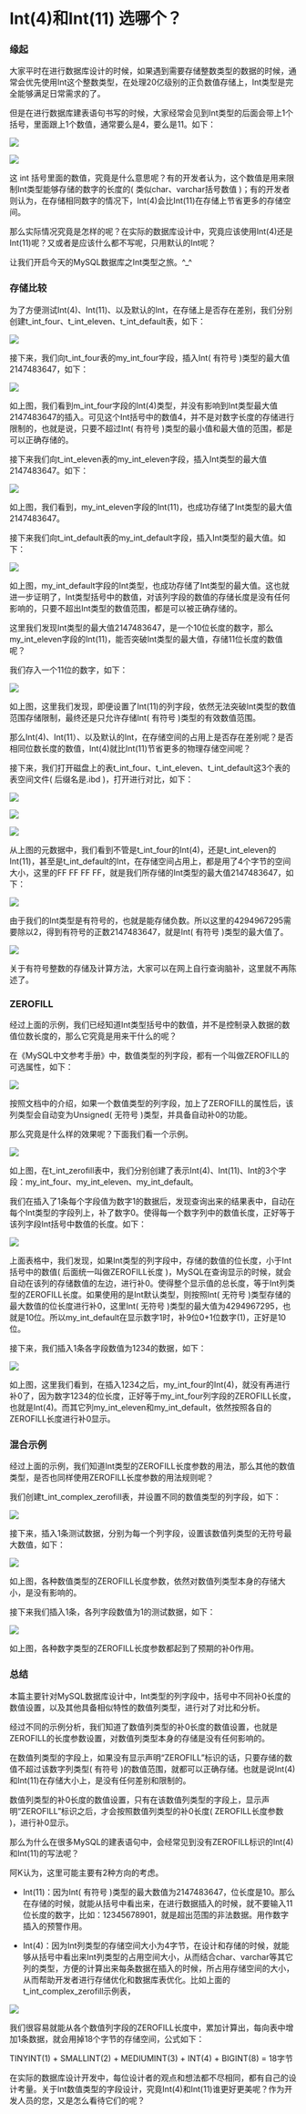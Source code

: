 # Int(4)和Int(11) 选哪个？

### 缘起

大家平时在进行数据库设计的时候，如果遇到需要存储整数类型的数据的时候，通常会优先使用Int这个整数类型，在处理20亿级别的正负数值存储上，Int类型是完全能够满足日常需求的了。

但是在进行数据库建表语句书写的时候，大家经常会见到Int类型的后面会带上1个括号，里面跟上1个数值，通常要么是4，要么是11。如下：

![](https://tva1.sinaimg.cn/large/008i3skNly1gs5wsboui1j30kw05wq3z.jpg)

![](https://tva1.sinaimg.cn/large/008i3skNly1gs5wt6igczj30n30a0jtv.jpg)

这 int 括号里面的数值，究竟是什么意思呢？有的开发者认为，这个数值是用来限制Int类型能够存储的数字的长度的( 类似char、varchar括号数值 )；有的开发者则认为，在存储相同数字的情况下，Int(4)会比Int(11)在存储上节省更多的存储空间。

那么实际情况究竟是怎样的呢？在实际的数据库设计中，究竟应该使用Int(4)还是Int(11)呢？又或者是应该什么都不写呢，只用默认的Int呢？

让我们开启今天的MySQL数据库之Int类型之旅。^_^

### 存储比较

为了方便测试Int(4)、Int(11)、以及默认的Int，在存储上是否存在差别，我们分别创建t_int_four、t_int_eleven、t_int_default表，如下：

![](https://tva1.sinaimg.cn/large/008i3skNly1gs5wu71qc3j309509egm8.jpg)

接下来，我们向t_int_four表的my_int_four字段，插入Int( 有符号 )类型的最大值2147483647，如下：

![](https://tva1.sinaimg.cn/large/008i3skNly1gs5wutnlz1j30nt0b3t9z.jpg)

如上图，我们看到m_int_four字段的Int(4)类型，并没有影响到Int类型最大值2147483647的插入。可见这个Int括号中的数值4，并不是对数字长度的存储进行限制的，也就是说，只要不超过Int( 有符号 )类型的最小值和最大值的范围，都是可以正确存储的。

接下来我们向t_int_eleven表的my_int_eleven字段，插入Int类型的最大值2147483647。如下：

![](https://tva1.sinaimg.cn/large/008i3skNly1gs5wvf5stlj30mh0eawgh.jpg)

如上图，我们看到，my_int_eleven字段的Int(11)，也成功存储了Int类型的最大值2147483647。

接下来我们向t_int_default表的my_int_default字段，插入Int类型的最大值。如下：

![](https://tva1.sinaimg.cn/large/008i3skNly1gs5ww32k2ej30my0evmza.jpg)

如上图，my_int_default字段的Int类型，也成功存储了Int类型的最大值。这也就进一步证明了，Int类型括号中的数值，对该列字段的数值的存储长度是没有任何影响的，只要不超出Int类型的数值范围，都是可以被正确存储的。

这里我们发现Int类型的最大值2147483647，是一个10位长度的数字，那么my_int_eleven字段的Int(11)，能否突破Int类型的最大值，存储11位长度的数值呢？

我们存入一个11位的数字，如下：

![](https://tva1.sinaimg.cn/large/008i3skNly1gs5wwqwaq7j30mo0caabr.jpg)

如上图，这里我们发现，即便设置了Int(11)的列字段，依然无法突破Int类型的数值范围存储限制，最终还是只允许存储Int( 有符号 )类型的有效数值范围。

那么Int(4)、Int(11）、以及默认的Int，在存储空间的占用上是否存在差别呢？是否相同位数长度的数值，Int(4)就比Int(11)节省更多的物理存储空间呢？

接下来，我们打开磁盘上的表t_int_four、t_int_eleven、t_int_default这3个表的表空间文件( 后缀名是.ibd )，打开进行对比，如下：

![](https://tva1.sinaimg.cn/large/008i3skNly1gs5wx9o043j30gu0eyjwt.jpg)

![](https://tva1.sinaimg.cn/large/008i3skNly1gs5x5pjz7nj30gr0ey79c.jpg)

![](https://tva1.sinaimg.cn/large/008i3skNly1gs5wxsw8r9j30gr0fvdla.jpg)

从上图的元数据中，我们看到不管是t_int_four的Int(4)，还是t_int_eleven的Int(11)，甚至是t_int_default的Int，在存储空间占用上，都是用了4个字节的空间大小，这里的FF FF FF FF，就是我们所存储的Int类型的最大值2147483647，如下：

![](https://tva1.sinaimg.cn/large/008i3skNly1gs5wyahmyjj308w06mglr.jpg)

由于我们的Int类型是有符号的，也就是能存储负数。所以这里的4294967295需要除以2，得到有符号的正数2147483647，就是Int( 有符号 )类型的最大值了。

![](https://tva1.sinaimg.cn/large/008i3skNly1gs5wytp4lcj308w06jjrk.jpg)

关于有符号整数的存储及计算方法，大家可以在网上自行查询脑补，这里就不再陈述了。

### ZEROFILL

经过上面的示例，我们已经知道Int类型括号中的数值，并不是控制录入数据的数值位数长度的，那么它究竟是用来干什么的呢？

在《MySQL中文参考手册》中，数值类型的列字段，都有一个叫做ZEROFILL的可选属性，如下：

![](https://tva1.sinaimg.cn/large/008i3skNly1gs5x002vtvj30nz0gyn03.jpg)

按照文档中的介绍，如果一个数值类型的列字段，加上了ZEROFILL的属性后，该列类型会自动变为Unsigned( 无符号 )类型，并具备自动补0的功能。

那么究竟是什么样的效果呢？下面我们看一个示例。

![](https://tva1.sinaimg.cn/large/008i3skNly1gs5x0j3qlnj30ob0e5di8.jpg)

如上图，在t_int_zerofill表中，我们分别创建了表示Int(4)、Int(11)、Int的3个字段：my_int_four、my_int_eleven、my_int_default。

我们在插入了1条每个字段值为数字1的数据后，发现查询出来的结果表中，自动在每个Int类型的字段列上，补了数字0。使得每一个数字列中的数值长度，正好等于该列字段Int括号中数值的长度。如下：

![](https://tva1.sinaimg.cn/large/008i3skNly1gs5x11gmn3j30gx03vt97.jpg)

上面表格中，我们发现，如果Int类型的列字段中，存储的数值的位长度，小于Int括号中的数值( 后面统一叫做ZEROFILL长度 )，MySQL在查询显示的时候，就会自动在该列的存储数值的左边，进行补0。使得整个显示值的总长度，等于Int列类型的ZEROFILL长度。如果使用的是Int默认类型，则按照Int( 无符号 )类型存储的最大数值的位长度进行补0，这里Int( 无符号 )类型的最大值为4294967295，也就是10位。所以my_int_default在显示数字1时，补9位0+1位数字(1)，正好是10位。

接下来，我们插入1条各字段数值为1234的数据，如下：

![](https://tva1.sinaimg.cn/large/008i3skNly1gs5x1jofo1j30o80dlgne.jpg)

如上图，这里我们看到，在插入1234之后，my_int_four的Int(4)，就没有再进行补0了，因为数字1234的位长度，正好等于my_int_four列字段的ZEROFILL长度，也就是Int(4)。而其它列my_int_eleven和my_int_default，依然按照各自的ZEROFILL长度进行补0显示。

### 混合示例

经过上面的示例，我们知道Int类型的ZEROFILL长度参数的用法，那么其他的数值类型，是否也同样使用ZEROFILL长度参数的用法规则呢？

我们创建t_int_complex_zerofill表，并设置不同的数值类型的列字段，如下：

![](https://tva1.sinaimg.cn/large/008i3skNly1gs5x20eygfj30az050q3g.jpg)

接下来，插入1条测试数据，分别为每一个列字段，设置该数值列类型的无符号最大数值，如下：

![](https://tva1.sinaimg.cn/large/008i3skNly1gs5x2gu6mmj60x80extc902.jpg)

如上图，各种数值类型的ZEROFILL长度参数，依然对数值列类型本身的存储大小，是没有影响的。

接下来我们插入1条，各列字段数值为1的测试数据，如下：

![](https://tva1.sinaimg.cn/large/008i3skNly1gs5x2znti6j30us0dodi4.jpg)

如上图，各种数字类型的ZEROFILL长度参数都起到了预期的补0作用。

### 总结

本篇主要针对MySQL数据库设计中，Int类型的列字段中，括号中不同补0长度的数值设置，以及其他具备相似特性的数值列类型，进行对了对比和分析。

经过不同的示例分析，我们知道了数值列类型的补0长度的数值设置，也就是ZEROFILL的长度参数设置，对数值列类型本身的存储是没有任何影响的。

在数值列类型的字段上，如果没有显示声明“ZEROFILL”标识的话，只要存储的数值不超过该数字列类型( 有符号 )的数值范围，就都可以正确存储。也就是说Int(4)和Int(11)在存储大小上，是没有任何差别和限制的。

数值列类型的补0长度的数值设置，只有在该数值列类型的字段上，显示声明“ZEROFILL”标识之后，才会按照数值列类型的补0长度( ZEROFILL长度参数 )，进行补0显示。

那么为什么在很多MySQL的建表语句中，会经常见到没有ZEROFILL标识的Int(4)和Int(11)的写法呢？

阿K认为，这里可能主要有2种方向的考虑。

- Int(11)：因为Int( 有符号 )类型的最大数值为2147483647，位长度是10。那么在存储的时候，就能从括号中看出来，在进行数据插入的时候，就不要输入11位长度的数字，比如：12345678901，就是超出范围的非法数据。用作数字插入的预警作用。

- Int(4)：因为Int列类型的存储空间大小为4字节，在设计和存储的时候，就能够从括号中看出来Int列类型的占用空间大小，从而结合char、varchar等其它列的类型，方便的计算出来每条数据在插入的时候，所占用存储空间的大小，从而帮助开发者进行存储优化和数据库表优化。比如上面的t_int_complex_zerofill示例表，

![](https://tva1.sinaimg.cn/large/008i3skNly1gs5x42w3xrj30az050q3g.jpg)

我们很容易就能从各个数值列字段的ZEROFILL长度中，累加计算出，每向表中增加1条数据，就会用掉18个字节的存储空间，公式如下：

 TINYINT(1) + SMALLINT(2) + MEDIUMINT(3) + INT(4) + BIGINT(8) = 18字节

在实际的数据库设计开发中，每位设计者的观点和想法都不尽相同，都有自己的设计考量。关于Int数值类型的字段设计，究竟Int(4)和Int(11)谁更好更美呢？作为开发人员的您，又是怎么看待它们的呢？
